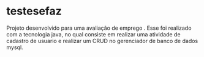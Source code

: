 # testesefaz
Projeto desenvolvido para uma avaliação de emprego .
Esse foi realizado com a tecnologia java, no qual consiste em realizar uma atividade de cadastro de usuario e realizar um CRUD no gerenciador de banco de dados mysql.
